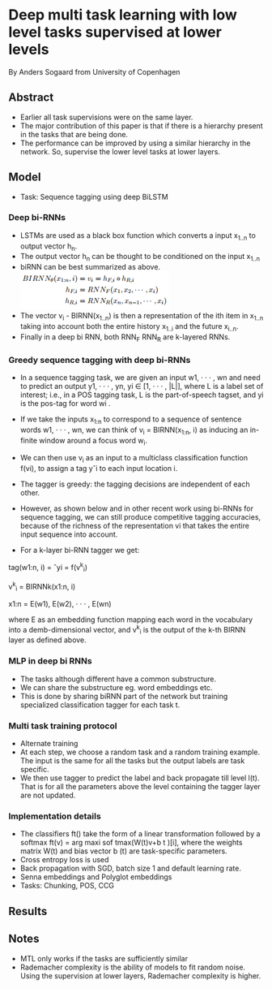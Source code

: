 # Deep multi task learning with low level tasks supervised at lower levels

By Anders Sogaard from University of Copenhagen

## Abstract
- Earlier all task supervisions were on the same layer. 
- The major contribution of this paper is that if there is a hierarchy present in the tasks that are being done.
- The performance can be improved by using a similar hierarchy in the network. So, supervise the lower level tasks at lower layers.

## Model
- Task: Sequence tagging using deep BiLSTM
### Deep bi-RNNs
- LSTMs are used as a black box function which converts a input x<sub>1..n</sub> to output vector h<sub>n</sub>. 
- The output vector h<sub>n</sub> can be thought to be conditioned on the input x<sub>1..n</sub>
- biRNN can be best summarized as above.
![biRNN.PNG](img/lower-layer-supervision/1.PNG)
- The vector v<sub>i</sub> - BIRNN(x<sub>1..n</sub>) is then a representation of the ith item in x<sub>1..n</sub> taking into account both the entire history x<sub>1..i</sub> and the future x<sub>i..n</sub>.
- Finally in a deep bi RNN, both RNN<sub>F</sub> RNN<sub>R</sub> are k-layered RNNs.

### Greedy sequence tagging with deep bi-RNNs
- In a sequence tagging task, we are given an input
w1, · · · , wn and need to predict an output
y1, · · · , yn, yi ∈ [1, · · · , |L|], where L is a label
set of interest; i.e., in a POS tagging task, L is
the part-of-speech tagset, and yi
is the pos-tag for
word wi
.
- If we take the inputs x<sub>1:n</sub> to correspond to a
sequence of sentence words w1, · · · , wn, we can
think of v<sub>i</sub> = BIRNN(x<sub>1:n</sub>, i) as inducing an in-
finite window around a focus word w<sub>i</sub>.

- We can then use v<sub>i</sub> as an input to a multiclass classification
function f(vi), to assign a tag yˆi to each input
location i.
- The tagger is greedy: the tagging decisions
are independent of each other. 
- However, as shown below and in other recent work using
bi-RNNs for sequence tagging, we can still produce
competitive tagging accuracies, because of
the richness of the representation vi
that takes the entire input sequence into account.


- For a k-layer bi-RNN tagger we get:

tag(w1:n, i) = ˆyi = f(v<sup>k</sup><sub>i</sub>)

v<sup>k</sup><sub>i</sub> = BIRNNk(x1:n, i)

x1:n = E(w1), E(w2), · · · , E(wn)

where E as an embedding function mapping each
word in the vocabulary into a demb-dimensional
vector, and v<sup>k</sup><sub>i</sub>
is the output of the k-th BIRNN layer
as defined above.

### MLP in deep bi RNNs
- The tasks although different have a common substructure.
- We can share the substructure eg. word embeddings etc.
- This is done by sharing biRNN part of the network but training specialized classification tagger for each task t.

### Multi task training protocol
- Alternate training
- At each step, we choose a random task and a random training example. The input is the same for all the tasks but the output labels are task specific.
- We then use tagger to predict the label and back propagate till level l(t). That is for all the parameters above the level containing the tagger layer are not updated.

### Implementation details
-  The classifiers ft() take the form
of a linear transformation followed by a softmax
ft(v) = arg maxi sof tmax(W(t)v+b
t
)[i], where
the weights matrix W(t)
and bias vector b
(t)
are
task-specific parameters.
- Cross entropy loss is used
- Back propagation with SGD, batch size 1 and default learning rate. 
- Senna embeddings and Polyglot embeddings
- Tasks: Chunking, POS, CCG 

## Results

## Notes
- MTL only works if the tasks are sufficiently similar
- Rademacher complexity is the ability of models
to fit random noise. Using the supervision at lower layers, Rademacher complexity is higher.

